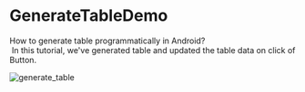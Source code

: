 # GenerateTableDemo
How to generate table programmatically in Android?<br/>
&nbsp;In this tutorial, we've generated table and updated the table data on click of Button.

![generate_table](https://user-images.githubusercontent.com/46291836/145710390-f120610c-0dd4-459c-bcd5-c771b1a86e7d.gif)
